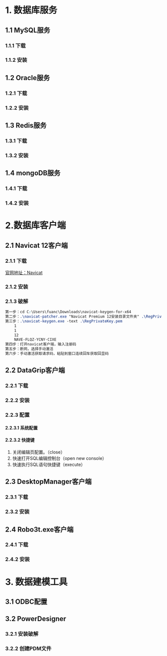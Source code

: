 # 1. 数据库服务

## 1.1 MySQL服务

### 1.1.1 下载



### 1.1.2 安装





## 1.2 Oracle服务

### 1.2.1 下载



### 1.2.2 安装



## 1.3 Redis服务

### 1.3.1 下载



### 1.3.2 安装





## 1.4 mongoDB服务

### 1.4.1 下载



### 1.4.2 安装





# 2.数据库客户端

## 2.1 Navicat 12客户端

### 2.1.1 下载

[官网地址：Navicat](<https://www.navicat.com.cn/download/navicat-premium>)

### 2.1.2 安装



### 2.1.3 破解

```css
第一步：cd C:\Users\fuanc\Downloads\navicat-keygen-for-x64
第二步：.\navicat-patcher.exe "Navicat Premium 12安装目录文件夹" .\RegPrivateKey.pem
第三步：.\navicat-keygen.exe -text .\RegPrivateKey.pem
	1
	1
	12
	NAVE-FLQZ-YCNY-CIXE
第四步：打开navicat客户端，输入注册码
第五步：断网，选择手动激活
第六步：手动激活获取请求码，粘贴到窗口连续回车获取回显码
```

## 2.2 DataGrip客户端

### 2.2.1 下载



### 2.2.2 安装



### 2.2.3 配置

#### 2.2.3.1 系统配置



#### 2.2.3.2 快捷键

1. 关闭编辑页配置。（close）
2. 快速打开SQL编辑控制台（open new console）
3. 快速执行SQL语句快捷键（execute）

## 2.3 DesktopManager客户端

### 2.3.1 下载



### 2.3.2 安装





## 2.4 Robo3t.exe客户端

### 2.4.1 下载



### 2.4.2 安装





# 3. 数据建模工具

## 3.1 ODBC配置



## 3.2 PowerDesigner

### 3.2.1 安装破解



### 3.2.2 创建PDM文件

>



